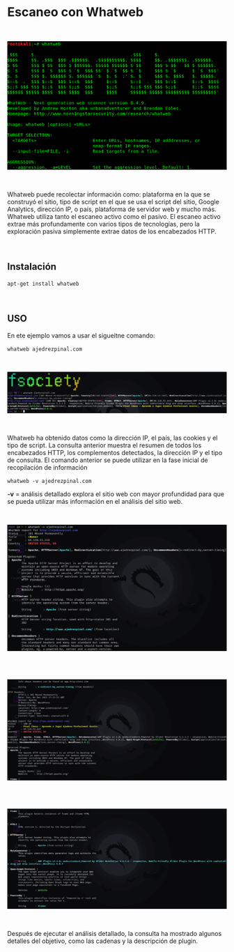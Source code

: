 # Escaneo con Whatweb

<br>

<p align="center">
<img src="./Img/logo.png">
</p>

<br>

Whatweb puede recolectar información como: plataforma en la que se construyó el sitio, tipo de script en el que se usa el script del sitio, Google Analytics, dirección IP, o país, plataforma de servidor web y mucho más. Whatweb utiliza tanto el escaneo activo como el pasivo. El escaneo activo extrae más profundamente con varios tipos de tecnologías, pero la exploración pasiva simplemente extrae datos de los encabezados HTTP.

<br>

## Instalación

```
apt-get install whatweb
```

<br>

## USO

En ete ejemplo vamos a usar el sigueitne comando:

```
whatweb ajedrezpinal.com
```

<br>

<p align="center">
<img src="./Img/ejemplo1.png">
</p>

<br>

Whatweb ha obtenido datos como la dirección IP, el país, las cookies y el tipo de script. La consulta anterior muestra el resumen de todos los encabezados HTTP, los complementos detectados, la dirección IP y el tipo de consulta. El comando anterior se puede utilizar en la fase inicial de recopilación de información

```
whatweb -v ajedrezpinal.com
```

**-v** = análisis detallado explora el sitio web con mayor profundidad para que se pueda utilizar más información en el análisis del sitio web.

<br>

<p align="center">
<img src="./Img/ejemplo2.png">
</p>

<br>

<br>

<p align="center">
<img src="./Img/ejemplo3.png">
</p>

<br>

<br>

<p align="center">
<img src="./Img/ejemplo4.png">
</p>

<br>

Después de ejecutar el análisis detallado, la consulta ha mostrado algunos detalles del objetivo, como las cadenas y la descripción de plugin.